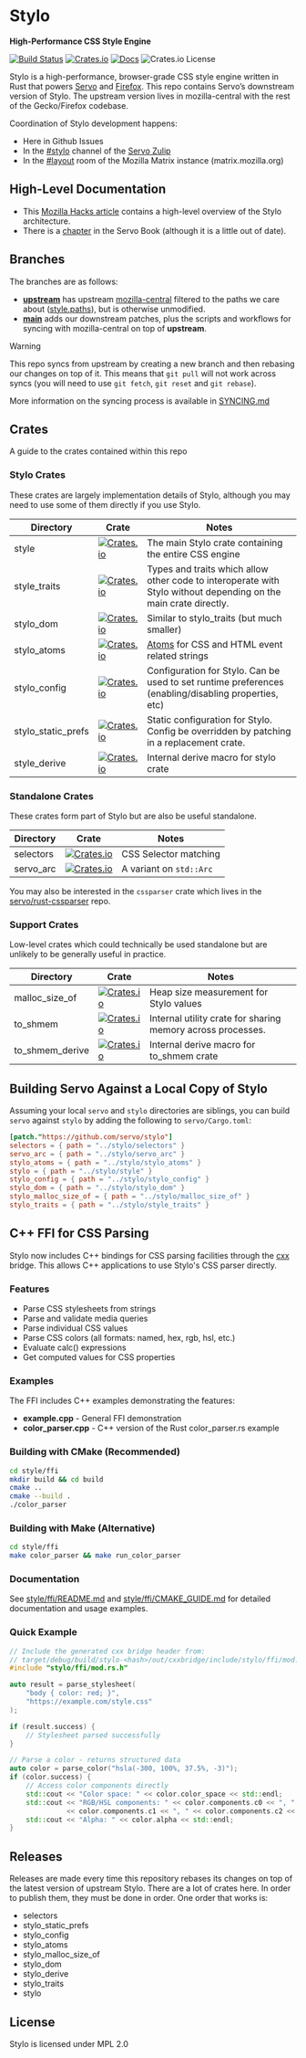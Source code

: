 Stylo
=====

**High-Performance CSS Style Engine**

[![Build Status](https://github.com/servo/stylo/actions/workflows/main.yml/badge.svg)](https://github.com/servo/stylo/actions)
[![Crates.io](https://img.shields.io/crates/v/stylo.svg)](https://crates.io/crates/stylo)
[![Docs](https://docs.rs/stylo/badge.svg)](https://docs.rs/stylo)
![Crates.io License](https://img.shields.io/crates/l/stylo)

Stylo is a high-performance, browser-grade CSS style engine written in Rust that powers [Servo](https://servo.org) and [Firefox](https://firefox.com). This repo contains Servo’s downstream version of Stylo. The upstream version lives in mozilla-central with the rest of the Gecko/Firefox codebase.

Coordination of Stylo development happens:

- Here in Github Issues
- In the [#stylo](https://servo.zulipchat.com/#narrow/channel/417109-stylo) channel of the [Servo Zulip](https://servo.zulipchat.com/)
- In the [#layout](https://chat.mozilla.org/#/room/#layout:mozilla.org) room of the Mozilla Matrix instance (matrix.mozilla.org)

## High-Level Documentation

- This [Mozilla Hacks article](https://hacks.mozilla.org/2017/08/inside-a-super-fast-css-engine-quantum-css-aka-stylo) contains a high-level overview of the Stylo architecture.
- There is a [chapter](https://book.servo.org/architecture/style.html) in the Servo Book (although it is a little out of date).

## Branches

The branches are as follows:

- [**upstream**](https://github.com/servo/style/tree/upstream) has upstream [mozilla-central](https://searchfox.org/mozilla-central/source/servo) filtered to the paths we care about ([style.paths](style.paths)), but is otherwise unmodified.
- [**main**](https://github.com/servo/style/tree/ci) adds our downstream patches, plus the scripts and workflows for syncing with mozilla-central on top of **upstream**.

> [!WARNING]
> This repo syncs from upstream by creating a new branch and then rebasing our changes on top of it. This means that `git pull` will not work across syncs (you will need to use `git fetch`, `git reset` and `git rebase`).

More information on the syncing process is available in [SYNCING.md](SYNCING.md)

## Crates

A guide to the crates contained within this repo

### Stylo Crates

These crates are largely implementation details of Stylo, although you may need to use some of them directly if you use Stylo.

| Directory          | Crate                                                                                                               | Notes                                                                                                             |
| ---                | ---                                                                                                                 | ---                                                                                                               |
| style              | [![Crates.io](https://img.shields.io/crates/v/stylo.svg)](https://crates.io/crates/stylo)                           | The main Stylo crate containing the entire CSS engine                                                             |
| style_traits       | [![Crates.io](https://img.shields.io/crates/v/stylo_traits.svg)](https://crates.io/crates/stylo_traits)             | Types and traits which allow other code to interoperate with Stylo without depending on the main crate directly.  |
| stylo_dom          | [![Crates.io](https://img.shields.io/crates/v/stylo_dom.svg)](https://crates.io/crates/stylo_dom)                   | Similar to stylo_traits (but much smaller)                                                                        |
| stylo_atoms        | [![Crates.io](https://img.shields.io/crates/v/stylo_atoms.svg)](https://crates.io/crates/stylo_atoms)               | [Atoms](https://docs.rs/string_cache/latest/string_cache/struct.Atom.html) for CSS and HTML event related strings |
| stylo_config       | [![Crates.io](https://img.shields.io/crates/v/stylo_config.svg)](https://crates.io/crates/stylo_config)             | Configuration for Stylo. Can be used to set runtime preferences (enabling/disabling properties, etc)              |
| stylo_static_prefs | [![Crates.io](https://img.shields.io/crates/v/stylo_static_prefs.svg)](https://crates.io/crates/stylo_static_prefs) | Static configuration for Stylo. Config be overridden by patching in a replacement crate.                          |
| style_derive       | [![Crates.io](https://img.shields.io/crates/v/stylo_derive.svg)](https://crates.io/crates/stylo_derive)             | Internal derive macro for stylo crate                                                                             |

### Standalone Crates

These crates form part of Stylo but are also be useful standalone.

| Directory | Crate                                                                                             | Notes                   |
| ---       | ---                                                                                               | ---                     |
| selectors | [![Crates.io](https://img.shields.io/crates/v/selectors.svg)](https://crates.io/crates/selectors) | CSS Selector matching   |
| servo_arc | [![Crates.io](https://img.shields.io/crates/v/servo_arc.svg)](https://crates.io/crates/servo_arc) | A variant on `std::Arc` |

You may also be interested in the `cssparser` crate which lives in the [servo/rust-cssparser](https://github.com/servo/rust-cssparser) repo.

### Support Crates

Low-level crates which could technically be used standalone but are unlikely to be generally useful in practice.

| Directory       | Crate                                                                                                                   | Notes                                                       |
| ---             | ---                                                                                                                     | ---                                                         |
| malloc_size_of  | [![Crates.io](https://img.shields.io/crates/v/stylo_malloc_size_of.svg)](https://crates.io/crates/stylo_malloc_size_of) | Heap size measurement for Stylo values                      |
| to_shmem        | [![Crates.io](https://img.shields.io/crates/v/to_shmem.svg)](https://crates.io/crates/to_shmem)                         | Internal utility crate for sharing memory across processes. |
| to_shmem_derive | [![Crates.io](https://img.shields.io/crates/v/to_shmem_derive.svg)](https://crates.io/crates/to_shmem_derive)           | Internal derive macro for to_shmem crate                    |

## Building Servo Against a Local Copy of Stylo

Assuming your local `servo` and `stylo` directories are siblings, you can build `servo` against `stylo` by adding the following to `servo/Cargo.toml`:

```toml
[patch."https://github.com/servo/stylo"]
selectors = { path = "../stylo/selectors" }
servo_arc = { path = "../stylo/servo_arc" }
stylo_atoms = { path = "../stylo/stylo_atoms" }
stylo = { path = "../stylo/style" }
stylo_config = { path = "../stylo/stylo_config" }
stylo_dom = { path = "../stylo/stylo_dom" }
stylo_malloc_size_of = { path = "../stylo/malloc_size_of" }
stylo_traits = { path = "../stylo/style_traits" }
```

## C++ FFI for CSS Parsing

Stylo now includes C++ bindings for CSS parsing facilities through the [cxx](https://cxx.rs/) bridge. This allows C++ applications to use Stylo's CSS parser directly.

### Features

- Parse CSS stylesheets from strings
- Parse and validate media queries
- Parse individual CSS values
- Parse CSS colors (all formats: named, hex, rgb, hsl, etc.)
- Evaluate calc() expressions
- Get computed values for CSS properties

### Examples

The FFI includes C++ examples demonstrating the features:
- **example.cpp** - General FFI demonstration
- **color_parser.cpp** - C++ version of the Rust color_parser.rs example

### Building with CMake (Recommended)

```bash
cd style/ffi
mkdir build && cd build
cmake ..
cmake --build .
./color_parser
```

### Building with Make (Alternative)

```bash
cd style/ffi
make color_parser && make run_color_parser
```

### Documentation

See [style/ffi/README.md](style/ffi/README.md) and [style/ffi/CMAKE_GUIDE.md](style/ffi/CMAKE_GUIDE.md) for detailed documentation and usage examples.

### Quick Example

```cpp
// Include the generated cxx bridge header from:
// target/debug/build/stylo-<hash>/out/cxxbridge/include/stylo/ffi/mod.rs.h
#include "stylo/ffi/mod.rs.h"

auto result = parse_stylesheet(
    "body { color: red; }",
    "https://example.com/style.css"
);

if (result.success) {
    // Stylesheet parsed successfully
}

// Parse a color - returns structured data
auto color = parse_color("hsla(-300, 100%, 37.5%, -3)");
if (color.success) {
    // Access color components directly
    std::cout << "Color space: " << color.color_space << std::endl;
    std::cout << "RGB/HSL components: " << color.components.c0 << ", " 
              << color.components.c1 << ", " << color.components.c2 << std::endl;
    std::cout << "Alpha: " << color.alpha << std::endl;
}
```

## Releases

Releases are made every time this repository rebases its changes on top of the latest version of upstream Stylo. There are a lot of crates here. In order to publish them, they must be done in order. One order that works is:

- selectors
- stylo_static_prefs
- stylo_config
- stylo_atoms
- stylo_malloc_size_of
- stylo_dom
- stylo_derive
- stylo_traits
- stylo

## License

Stylo is licensed under MPL 2.0
